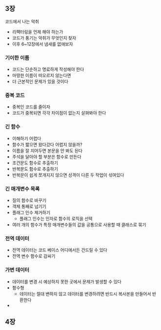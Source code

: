 ## 3장

코드에서 나는 악취

- 리팩터링을 언제 해야 하는가
- 코드가 풍기는 악취가 무엇인지 찾자
- 이후 6~12장에서 냄새를 없애보자

### 기이한 이름

- 코드는 단순하고 명료하게 작성해야 한다
- 마땅한 이름이 떠오르지 않는다면
- 더 근본적인 문제가 있을 것이다

### 중복 코드

- 중복인 코드를 줄이자
- 코드가 중복되면 각각 차이점이 없는지 살펴봐야 한다

### 긴 함수

- 이해하기 어렵다
- 함수가 짧으면 왔다갔다 어렵지 않을까?
- 이름을 잘 지어두면 본문을 안 봐도 된다
- 주석을 달아야 할 부분은 함수로 만든다
- 조건문도 함수로 추출하기
- 반복문도 함수로 추출하기
- 반복문이 쉽게 쪼개지지 않으면 성격이 다른 두 작업이 섞여있다

### 긴 매개변수 목록

- 질의 함수로 바꾸기
- 객체 통째로 넘기기
- 플래그 인수 제거하기
  - 플래그 인수는 인자로 함수의 로직을 선택
- 여러 개의 함수가 특정 매개변수들의 값을 공통으로 사용할 때 클래스로 묶기

### 전역 데이터

- 전역 데이터는 코드 베이스 어디에서든 건드릴 수 있다
- 전역 변수 함수로 감싸기

### 가변 데이터

- 데이터를 변경 시 예상하지 못한 곳에서 문제가 발생할 수 있다
- 함수형
  - 데이터는 절대 변하지 않고 데이터를 변경하려면 반드시 복사본을 만들어서 반환한다
- 


## 4장

